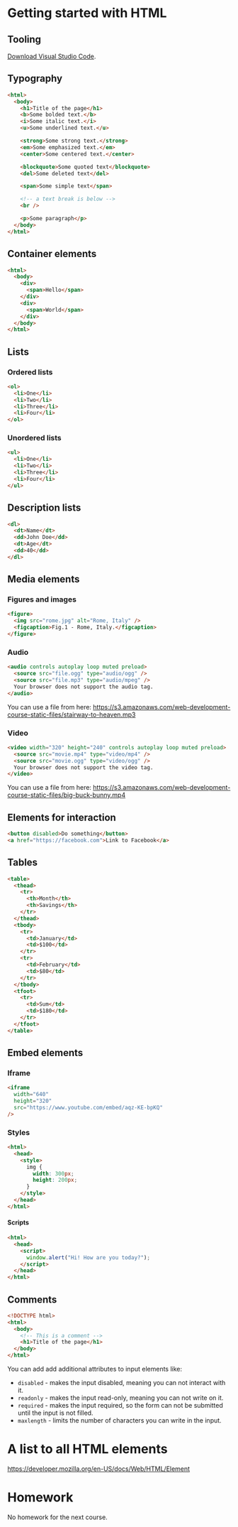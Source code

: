 # Getting started with HTML

## Tooling

[Download Visual Studio Code](https://code.visualstudio.com/download).

## Typography

```html
<html>
  <body>
    <h1>Title of the page</h1>
    <b>Some bolded text.</b>
    <i>Some italic text.</i>
    <u>Some underlined text.</u>

    <strong>Some strong text.</strong>
    <em>Some emphasized text.</em>
    <center>Some centered text.</center>

    <blockquote>Some quoted text</blockquote>
    <del>Some deleted text</del>

    <span>Some simple text</span>

    <!-- a text break is below -->
    <br />

    <p>Some paragraph</p>
  </body>
</html>
```

## Container elements

```html
<html>
  <body>
    <div>
      <span>Hello</span>
    </div>
    <div>
      <span>World</span>
    </div>
  </body>
</html>
```

## Lists

### Ordered lists

```html
<ol>
  <li>One</li>
  <li>Two</li>
  <li>Three</li>
  <li>Four</li>
</ol>
```

### Unordered lists

```html
<ul>
  <li>One</li>
  <li>Two</li>
  <li>Three</li>
  <li>Four</li>
</ul>
```

## Description lists

```html
<dl>
  <dt>Name</dt>
  <dd>John Doe</dd>
  <dt>Age</dt>
  <dd>40</dd>
</dl>
```

## Media elements

### Figures and images

```html
<figure>
  <img src="rome.jpg" alt="Rome, Italy" />
  <figcaption>Fig.1 - Rome, Italy.</figcaption>
</figure>
```

### Audio

```html
<audio controls autoplay loop muted preload>
  <source src="file.ogg" type="audio/ogg" />
  <source src="file.mp3" type="audio/mpeg" />
  Your browser does not support the audio tag.
</audio>
```

You can use a file from here: https://s3.amazonaws.com/web-development-course-static-files/stairway-to-heaven.mp3

### Video

```html
<video width="320" height="240" controls autoplay loop muted preload>
  <source src="movie.mp4" type="video/mp4" />
  <source src="movie.ogg" type="video/ogg" />
  Your browser does not support the video tag.
</video>
```

You can use a file from here: https://s3.amazonaws.com/web-development-course-static-files/big-buck-bunny.mp4

## Elements for interaction

```html
<button disabled>Do something</button>
<a href="https://facebook.com">Link to Facebook</a>
```

## Tables

```html
<table>
  <thead>
    <tr>
      <th>Month</th>
      <th>Savings</th>
    </tr>
  </thead>
  <tbody>
    <tr>
      <td>January</td>
      <td>$100</td>
    </tr>
    <tr>
      <td>February</td>
      <td>$80</td>
    </tr>
  </tbody>
  <tfoot>
    <tr>
      <td>Sum</td>
      <td>$180</td>
    </tr>
  </tfoot>
</table>
```

## Embed elements

### Iframe

```html
<iframe
  width="640"
  height="320"
  src="https://www.youtube.com/embed/aqz-KE-bpKQ"
/>
```

### Styles

```html
<html>
  <head>
    <style>
      img {
        width: 300px;
        height: 200px;
      }
    </style>
  </head>
</html>
```

#### Scripts

```html
<html>
  <head>
    <script>
      window.alert("Hi! How are you today?");
    </script>
  </head>
</html>
```

## Comments

```html
<!DOCTYPE html>
<html>
  <body>
    <!-- This is a comment -->
    <h1>Title of the page</h1>
  </body>
</html>
```

You can add add additional attributes to input elements like:

- `disabled` - makes the input disabled, meaning you can not interact with it.
- `readonly` - makes the input read-only, meaning you can not write on it.
- `required` - makes the input required, so the form can not be submitted until the input is not filled.
- `maxlength` - limits the number of characters you can write in the input.

# A list to all HTML elements

https://developer.mozilla.org/en-US/docs/Web/HTML/Element

# Homework

No homework for the next course.
